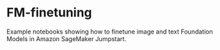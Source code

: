 # FM-finetuning
Example notebooks showing how to finetune image and text Foundation Models in Amazon SageMaker Jumpstart. 
